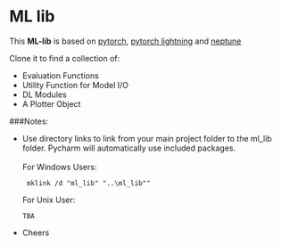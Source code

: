 # ML lib

[//]: # (Markdown CheatSheet:https://github.com/adam-p/markdown-here/wiki/Markdown-Cheatsheet#links)

This **ML-lib** is based on [pytorch](https://pytorch.org/), [pytorch lightning](https://github.com/PyTorchLightning/pytorch-lightning) and [neptune](https://neptune.ai/)

Clone it to find a collection of:
 - Evaluation Functions
 - Utility Function for Model I/O
 - DL Modules
 - A Plotter Object
 
 ###Notes:
 - Use directory links to link from your main project folder to the ml_lib folder. Pycharm will automatically use 
 included packages.
    \
    \
    For Windows Users:
    ```
     mklink /d "ml_lib" "..\ml_lib""
    ```
    For Unix User:
    ```
    TBA
    ```
  - Cheers